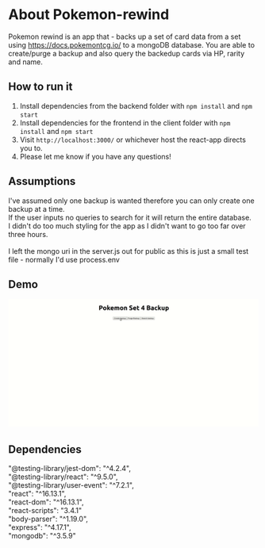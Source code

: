 # About Pokemon-rewind

Pokemon rewind is an app that - backs up a set of card data from a set using https://docs.pokemontcg.io/ to a mongoDB database.
You are able to create/purge a backup and also query the backedup cards via HP, rarity and name. 

## How to run it

1. Install dependencies from the backend folder with `npm install` and `npm start`
2. Install dependencies for the frontend in the client folder with `npm install` and `npm start` 
3. Visit `http://localhost:3000/` or whichever host the react-app directs you to.
4. Please let me know if you have any questions!

## Assumptions
I've assumed only one backup is wanted therefore you can only create one backup at a time. <br>
If the user inputs no queries to search for it will return the entire database. <br>
I didn't do too much styling for the app as I didn't want to go too far over three hours. <br>   
I left the mongo uri in the server.js out for public as this is just a small test file - normally I'd use process.env

## Demo

![A demo of the app](demo.gif)

## Dependencies

"@testing-library/jest-dom": "^4.2.4", <br>
"@testing-library/react": "^9.5.0",<br>
"@testing-library/user-event": "^7.2.1",<br>
"react": "^16.13.1",<br>
"react-dom": "^16.13.1",<br>
"react-scripts": "3.4.1"<br>
"body-parser": "^1.19.0",<br>
"express": "^4.17.1",<br>
"mongodb": "^3.5.9"

